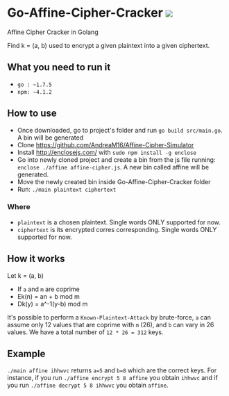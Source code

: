 # Go-Affine-Cipher-Cracker ![](https://stuff.mit.edu/afs/sipb/project/golang/arch/go1.2.1-linux-amd64/favicon.ico)
Affine Cipher Cracker in Golang

Find k = (a, b) used to encrypt a given plaintext into a given ciphertext.

## What you need to run it
 - `go : ~1.7.5`
 - `npm: ~4.1.2`

## How to use

 - Once downloaded, go to project's folder and run `go build src/main.go`. A bin will be generated
 - Clone https://github.com/AndreaM16/Affine-Cipher-Simulator
 - Install http://enclosejs.com/ with `sudo npm install -g enclose`
 - Go into newly cloned project and create a bin from the js file running: `enclose ./affine affine-cipher.js`. A new bin called affine will be generated.
 - Move the newly created bin inside Go-Affine-Cipher-Cracker folder
 - Run: `./main plaintext ciphertext`

### Where
 - `plaintext` is a chosen plaintext. Single words ONLY supported for now.
 - `ciphertext` is its encrypted corres corresponding. Single words ONLY supported for now.

## How it works
Let k = (a, b)
  - If `a` and `m` are coprime
  - Ek(n) = an + b mod m
  - Dk(y) = a^-1(y-b) mod m

It's possible to perform a `Known-Plaintext-Attack` by brute-force, `a` can assume only 12 values that are coprime with `m` (26), and `b` can vary in 26 values. We have a total number of `12 * 26 = 312` keys.

## Example

`./main affine ihhwvc` returns `a=5` and `b=8` which are the correct keys. For instance, if you run `./affine encrypt 5 8 affine` you obtain `ihhwvc` and if you run `./affine decrypt 5 8 ihhwvc` you obtain `affine`.
